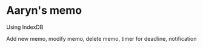 # Aaryn's memo
Using IndexDB

Add new memo, modify memo, delete memo, timer for deadline, notification
